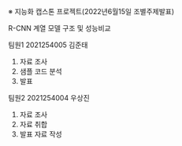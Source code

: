 ※ 지능화 캡스톤 프로젝트(2022년6월15일 조별주제발표)

 R-CNN 계열 모델 구조 및 성능비교
 
 팀원1 2021254005 김준태
  1) 자료 조사
  2) 샘플 코드 분석
  3) 발표
  
 팀원2 2021254004 우상진
  1) 자료 조사
  2) 자료 취합
  3) 발표 자료 작성
